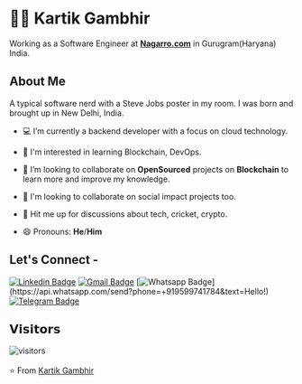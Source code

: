 # :man_technologist: Kartik Gambhir

Working as a Software Engineer at <a href="https://www.nagarro.com/"> <b>Nagarro.com</b></a> in Gurugram(Haryana) India.

## About Me

A typical software nerd with a Steve Jobs poster in my room. I was born and brought up in New Delhi, India.

- 💻 I’m currently a backend developer with a focus on cloud technology.

- 🌱 I'm interested in learning Blockchain, DevOps.

- 🔭 I’m looking to collaborate on **OpenSourced** projects on **Blockchain** to learn more and improve my knowledge.

- 👯 I'm looking to collaborate on social impact projects too.

- 💬 Hit me up for discussions about tech, cricket, crypto.

- 😄 Pronouns: **He**/**Him**

## Let's Connect -

[![Linkedin Badge](https://img.shields.io/badge/-kartikgambhir-blue?style=flat-square&logo=Linkedin&logoColor=white&link=https://www.linkedin.com/in/kartik-gambhir-034b43169/)](https://www.linkedin.com/in/kartik-gambhir-034b43169/)
[![Gmail Badge](https://img.shields.io/badge/-gambhirkartik5@gmail.com-c14438?style=flat-square&logo=Gmail&logoColor=white&link=mailto:gambhirkartik5@gmail.com)](mailto:gambhirkartik5@gmail.com)
[![Whatsapp Badge](https://img.shields.io/badge/-Whatsapp-4CA143?style=flat-square&labelColor=4CA143&logo=whatsapp&logoColor=white&link=https://api.whatsapp.com/send?phone=+919599741784=Hello!)](https://api.whatsapp.com/send?phone=+919599741784&text=Hello!)
[![Telegram Badge](https://img.shields.io/badge/-kartikgambhir-1ca0f1?style=flat-square&labelColor=1ca0f1&logo=telegram&logoColor=white&link=https://t.me/kartikgambhir)](https://t.me/kartikgambhir)

## 𝗩𝗶𝘀𝗶𝘁𝗼𝗿𝘀

![visitors](https://visitor-badge.glitch.me/badge?page_id=gambhirkartik5.gambhirkartik5)
<br><br>
⭐ From [Kartik Gambhir](https://github.com/whokartikgambhir)
